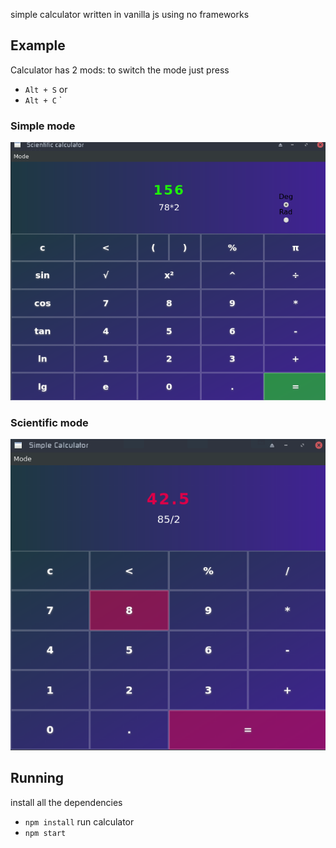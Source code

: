 simple calculator written in vanilla js using no frameworks

## Example
Calculator has 2 mods:
to switch the mode just press 
* `Alt + S`
 or 
* `Alt + C`
`
### Simple mode
![](./screenshots/calculator1.png)
### Scientific mode
![](./screenshots/calculator2.png)
## Running
install all the dependencies
* `npm install`
run calculator
* `npm start`
